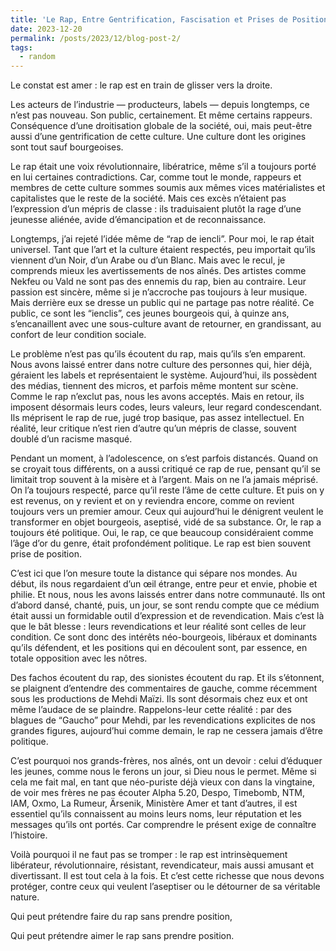 ```yaml
---
title: 'Le Rap, Entre Gentrification, Fascisation et Prises de Position'
date: 2023-12-20
permalink: /posts/2023/12/blog-post-2/
tags:
  - random
---
```


Le constat est amer : le rap est en train de glisser vers la droite.

Les acteurs de l’industrie — producteurs, labels — depuis longtemps, ce n’est pas nouveau. Son public, certainement. Et même certains rappeurs. Conséquence d’une droitisation globale de la société, oui, mais peut-être aussi d’une gentrification de cette culture. Une culture dont les origines sont tout sauf bourgeoises.

Le rap était une voix révolutionnaire, libératrice, même s’il a toujours porté en lui certaines contradictions. Car, comme tout le monde, rappeurs et membres de cette culture sommes soumis aux mêmes vices matérialistes et capitalistes que le reste de la société. Mais ces excès n’étaient pas l’expression d’un mépris de classe : ils traduisaient plutôt la rage d’une jeunesse aliénée, avide d’émancipation et de reconnaissance.

Longtemps, j’ai rejeté l’idée même de “rap de iencli”. Pour moi, le rap était universel. Tant que l’art et la culture étaient respectés, peu importait qu’ils viennent d’un Noir, d’un Arabe ou d’un Blanc. Mais avec le recul, je comprends mieux les avertissements de nos aînés. Des artistes comme Nekfeu ou Vald ne sont pas des ennemis du rap, bien au contraire. Leur passion est sincère, même si je n’accroche pas toujours à leur musique. Mais derrière eux se dresse un public qui ne partage pas notre réalité. Ce public, ce sont les “ienclis”, ces jeunes bourgeois qui, à quinze ans, s’encanaillent avec une sous-culture avant de retourner, en grandissant, au confort de leur condition sociale.

Le problème n’est pas qu’ils écoutent du rap, mais qu’ils s’en emparent. Nous avons laissé entrer dans notre culture des personnes qui, hier déjà, géraient les labels et représentaient le système. Aujourd’hui, ils possèdent des médias, tiennent des micros, et parfois même montent sur scène. Comme le rap n’exclut pas, nous les avons acceptés. Mais en retour, ils imposent désormais leurs codes, leurs valeurs, leur regard condescendant. Ils méprisent le rap de rue, jugé trop basique, pas assez intellectuel. En réalité, leur critique n’est rien d’autre qu’un mépris de classe, souvent doublé d’un racisme masqué.

Pendant un moment, à l’adolescence, on s’est parfois distancés. Quand on se croyait tous différents, on a aussi critiqué ce rap de rue, pensant qu’il se limitait trop souvent à la misère et à l’argent. Mais on ne l’a jamais méprisé. On l’a toujours respecté, parce qu’il reste l’âme de cette culture. Et puis on y est revenus, on y revient et on y reviendra encore, comme on revient toujours vers un premier amour. Ceux qui aujourd’hui le dénigrent veulent le transformer en objet bourgeois, aseptisé, vidé de sa substance. Or, le rap a toujours été politique. Oui, le rap, ce que beaucoup considéraient comme l’âge d’or du genre, était profondément politique. Le rap est bien souvent prise de position. 

C’est ici que l’on mesure toute la distance qui sépare nos mondes. Au début, ils nous regardaient d’un œil étrange, entre peur et envie, phobie et philie. Et nous, nous les avons laissés entrer dans notre communauté. Ils ont d’abord dansé, chanté, puis, un jour, se sont rendu compte que ce médium était aussi un formidable outil d’expression et de revendication. Mais c’est là que le bât blesse : leurs revendications et leur réalité sont celles de leur condition. Ce sont donc des intérêts néo-bourgeois, libéraux et dominants qu’ils défendent, et les positions qui en découlent sont, par essence, en totale opposition avec les nôtres.

Des fachos écoutent du rap, des sionistes écoutent du rap. Et ils s’étonnent, se plaignent d’entendre des commentaires de gauche, comme récemment sous les productions de Mehdi Maïzi. Ils sont désormais chez eux et ont même l’audace de se plaindre. Rappelons-leur cette réalité : par des blagues de “Gaucho” pour Mehdi, par les revendications explicites de nos grandes figures, aujourd’hui comme demain, le rap ne cessera jamais d’être politique.

C’est pourquoi nos grands-frères, nos aînés, ont un devoir : celui d’éduquer les jeunes, comme nous le ferons un jour, si Dieu nous le permet. Même si cela me fait mal, en tant que néo-puriste déjà vieux con dans la vingtaine, de voir mes frères ne pas écouter Alpha 5.20, Despo, Timebomb, NTM, IAM, Oxmo, La Rumeur, Ärsenik, Ministère Amer et tant d’autres, il est essentiel qu’ils connaissent au moins leurs noms, leur réputation et les messages qu’ils ont portés. Car comprendre le présent exige de connaître l’histoire.

Voilà pourquoi il ne faut pas se tromper : le rap est intrinsèquement libérateur, révolutionnaire, résistant, revendicateur, mais aussi amusant et divertissant. Il est tout cela à la fois. Et c’est cette richesse que nous devons protéger, contre ceux qui veulent l’aseptiser ou le détourner de sa véritable nature.

Qui peut prétendre faire du rap sans prendre position,

Qui peut prétendre aimer le rap sans prendre position.
